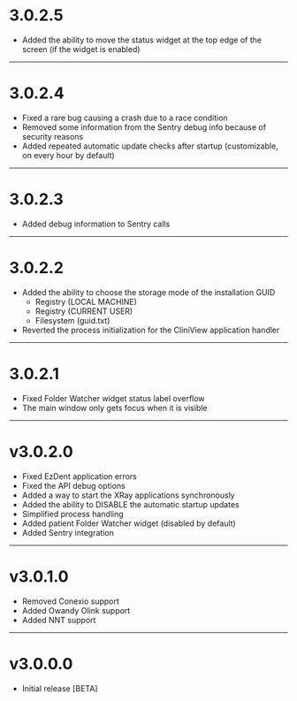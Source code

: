 # 3.0.2.5

- Added the ability to move the status widget at the top edge of the screen (if the widget is enabled)

---

# 3.0.2.4

- Fixed a rare bug causing a crash due to a race condition
- Removed some information from the Sentry debug info because of security reasons
- Added repeated automatic update checks after startup (customizable, on every hour by default)

---

# 3.0.2.3

- Added debug information to Sentry calls

---

# 3.0.2.2

- Added the ability to choose the storage mode of the installation GUID
    - Registry (LOCAL MACHINE)
    - Registry (CURRENT USER)
    - Filesystem (guid.txt)
- Reverted the process initialization for the CliniView application handler

---

# 3.0.2.1

- Fixed Folder Watcher widget status label overflow
- The main window only gets focus when it is visible

---

# v3.0.2.0

- Fixed EzDent application errors
- Fixed the API debug options
- Added a way to start the XRay applications synchronously
- Added the ability to DISABLE the automatic startup updates
- Simplified process handling
- Added patient Folder Watcher widget (disabled by default)
- Added Sentry integration

---

# v3.0.1.0

- Removed Conexio support
- Added Owandy Olink support
- Added NNT support

---

# v3.0.0.0

- Initial release [BETA]
